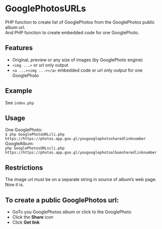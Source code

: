 # GooglePhotosURLs  
PHP function to create list of GooglePhotos from the GooglePhotos public album url.  
And PHP function to create embedded code for one GooglePhoto.

## Features
* Original, preview or any size of images (by GooglePhoto engine)
* `<img ...>` or url only output
* `<a ...><img ...></a>` embedded code or url only output for one GooglePhoto

## Example
See `index.php`

## Usage
One GooglePhoto:  
`$ php GooglePhotoURLcli.php https://https://photos.app.goo.gl/yougooglephotosharedlinknumber`  
GoogleAlbum:  
`php GooglePhotosURLscli.php https://https://photos.app.goo.gl/yougooglephotoalbumsharedlinknumber` 

## Restrictions
The image url must be on a separate string in source of album’s web page. Now it is.

## To create a public GooglePhotos url:
- GoTo you GooglePhotos album or click to the GooglePhoto
- Click the **Share** icon
- Click **Get link**